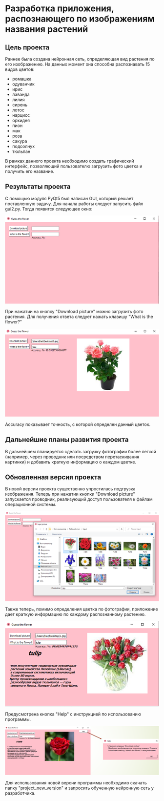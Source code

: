 # Разработка приложения, распознающего по изображениям названия растений #

## Цель проекта ##
Раннее была создана нейронная сеть, определяющая вид растения по его изображению. На данных момент она способна распознавать
15 видов цветов:
- ромашка
- одуванчик
- ирис
- лаванда
- лилия
- сирень
- лотос
- нарцисс
- орхидея
- пион
- мак
- роза
- сакура
- подсолнух 
- тюльпан

В рамках данного проекта необходимо создать графический интерфейс, позволяющий  пользователю загрузить фото цветка и получить его название.

## Результаты проекта ##
C помощью модуля PyQt5 был написан GUI, который решает поставленную задачу. Для начала работы следует запусить файл 
gui2.py. Тогда появится следующее окно:

![alt text](https://github.com/Natalie-Palchikovskaya/my_project/blob/main/GUI.png "Logo Title Text 1")

При нажатии на кнопку "Download picture" можно загрузить фото растения. Для получения ответа следует нажать клавишу "What 
is the flower?"

![alt text](https://github.com/Natalie-Palchikovskaya/my_project/blob/main/res_gui.png "Logo Title Text 1")

Accuracy показывает точность, с которой определен данный цветок.

## Дальнейшие планы развития проекта ##

В дальнейшем планируется сделать загрузку фотографии более легкой (например, через проводник или посредством перетаскивания картинки) и добавить краткую информацию о каждом цветке.


## Обновленная версия проекта ##

В новой версии проекта существенно упростилась подгрузка изображения. Теперь при нажатии кнопки "Download picture" запускается проводник, реализующий доступ пользователя к файлам операционной системы.

![alt text](https://github.com/Natalie-Palchikovskaya/my_project/blob/main/example1.png)

Также теперь, помимо определения цветка по фотографии, приложение дает краткую информацию по каждому распознанному растению.

![alt text](https://github.com/Natalie-Palchikovskaya/my_project/blob/main/example2.png)

Предусмотрена кнопка "Help" с инструкцией по использованию программы.

![alt text](https://github.com/Natalie-Palchikovskaya/my_project/blob/main/example3.png)

Для использования новой версии программы необходимо скачать папку "project_new_version" и запросить обученную нейронную сеть у разработчика.




